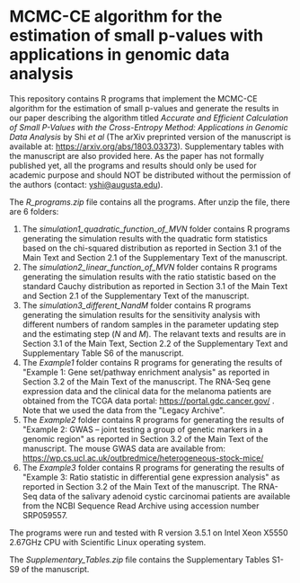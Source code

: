 # MCMC-CE algorithm for the estimation of small p-values with applications in genomic data analysis
This repository contains R programs that implement the MCMC-CE algorithm for the estimation of small p-values and generate the results in our paper describing the algorithm titled *Accurate and Efficient Calculation of Small P-Values with the Cross-Entropy Method: Applications in Genomic Data Analysis* by Shi *et al* (The arXiv preprinted version of the manuscript is available at: https://arxiv.org/abs/1803.03373). Supplementary tables with the manuscript are also provided here. As the paper has not formally published yet, all the programs and results should only be used for academic purpose and should NOT be distributed without the permission of the authors (contact: yshi@augusta.edu).

The *R_programs.zip* file contains all the programs. After unzip the file, there are 6 folders:
1. The *simulation1_quadratic_function_of_MVN* folder contains R programs generating the simulation results with the quadratic form statistics based on the chi-squared distribution as reported in Section 3.1 of the Main Text and Section 2.1 of the Supplementary Text of the manuscript.
2. The *simulation2_linear_function_of_MVN* folder contains R programs generating the simulation results with the ratio statistic based on the standard Cauchy distribution as reported in Section 3.1 of the Main Text and Section 2.1 of the Supplementary Text of the manuscript.
3. The *simulation3_different_NandM* folder contains R programs generating the simulation results for the sensitivity analysis with different numbers of random samples in the parameter updating step and the estimating step (*N* and *M*). The relavant texts and results are in Section 3.1 of the Main Text, Section 2.2 of the Supplementary Text and Supplementary Table S6 of the manuscript.
4. The *Example1* folder contains R programs for generating the results of "Example 1: Gene set/pathway enrichment analysis" as reported in Section 3.2 of the Main Text of the manuscript. The RNA-Seq gene expression data and the clinical data for the melanoma patients are obtained from the TCGA data portal: https://portal.gdc.cancer.gov/ . Note that we used the data from the "Legacy Archive".
5. The *Example2* folder contains R programs for generating the results of "Example 2: GWAS – joint testing a group of genetic markers in a genomic region" as reported in Section 3.2 of the Main Text of the manuscript. The mouse GWAS data are available from: https://wp.cs.ucl.ac.uk/outbredmice/heterogeneous-stock-mice/
6. The *Example3* folder contains R programs for generating the results of "Example 3: Ratio statistic in differential gene expression analysis" as reported in Section 3.2 of the Main Text of the manuscript. The RNA-Seq data of the salivary adenoid cystic carcinomai patients are available from the NCBI Sequence Read Archive using accession number SRP059557.

The programs were run and tested with R version 3.5.1 on Intel Xeon X5550 2.67GHz CPU with Scientific Linux operating system.

The *Supplementary_Tables.zip* file contains the Supplementary Tables S1-S9 of the manuscript.
